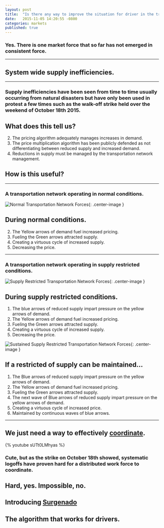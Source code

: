 ```yaml
---
layout: post
title:  "Is there any way to improve the situation for driver in the transportation network ?"
date:   2015-11-05 14:20:55 -0800
categories: markets
published: true
---
```

### Yes. There is one market force that so far has not emerged in consistent force.

***

## System wide supply inefficiencies.

***

### Supply inefficiencies have been seen from time to time usually occurring from natural disasters but have only been used in protest a few times such as the walk-off strike held over the weekend of October 18th 2015.

## What does this tell us?

2. The pricing algorithm adequately manages increases in demand.
1. The price multiplication algorithm has been publicly defended as not differentiating between reduced supply and increased demand.
3. Reductions in supply must be managed by the transportation network management.

## How is this useful?

***

### A transportation network operating in normal conditions.

![Normal Transportation Network Forces](/blog/img/TNCmarketmodel.png){: .center-image }


## During normal conditions.
2. The Yellow arrows of demand fuel increased pricing.
3. Fueling the Green arrows attracted supply.
2. Creating a virtuous cycle of increased supply.
3. Decreasing the price.

***

### A transportation network operating in supply restricted conditions.

![Supply Restricted Transportation Network Forces](/blog/img/TNCmarketmodel-supply-restricted.png){: .center-image }

## During supply restricted conditions.
1. The blue arrows of reduced supply impart pressure on the yellow arrows of demand.
2. The Yellow arrows of demand fuel increased pricing.
3. Fueling the Green arrows attracted supply.
2. Creating a virtuous cycle of increased supply.
3. Decreasing the price.

![Sustained Supply Restricted Transportation Network Forces](/blog/img/surgenado1.png){: .center-image }

## If a restricted of supply can be maintained...
1. The Blue arrows of reduced supply impart pressure on the yellow arrows of demand.
2. The Yellow arrows of demand fuel increased pricing.
3. Fueling the Green arrows attracted supply.
1. The next wave of Blue arrows of reduced supply impart pressure on the yellow arrows of demand.
2. Creating a virtuous cycle of increased price.
2. Maintained by continuous waves of blue arrows.

***

## We just need a way to effectively [coordinate](coordinating-action.html).

{% youtube sUTt0LMhyas %}

### Cute, but as the strike on October 18th showed, systematic logoffs have proven hard for a distributed work force to coordinate.

## Hard, yes. Impossible, no.

## Introducing [Surgenado](http://www.surgenado.com)

## The algorithm that works for drivers.
